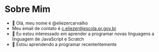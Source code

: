 # Sobre Mim 
- 👋 Olá, meu nome é @eliezercarvalho
- Meu email de contato é c.eliezer@escola.pr.gov.br
- 👀 Eu estou interessado em aprender a programar novas linguagens a linguagem de JavaScript e Scratch
- 🌱 Estou aprendendo a programar recenteńtemente 

<!---
eliezercarvalho/eliezercarvalho is a ✨ special ✨ repository because its `README.md` (this file) appears on your GitHub profile.
You can click the Preview link to take a look at your changes.
--->
